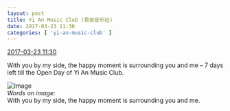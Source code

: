 ```yaml
---
layout: post
title: Yi An Music Club (易安音乐社)
date: 2017-03-23 11:30
categories: [ 'yi-an-music-club' ]
---
```


<div class="weibo-info">
  <a href="http://weibo.com/6094546964/EB6k0oqAi">2017-03-23 11:30</a>
</div>

With you by my side, the happy moment is surrounding you and me – 7 days left till the Open Day of Yi An Music Club.

<!-- more -->

![Image](http://wx3.sinaimg.cn/mw690/006Es64Agy1fdwlpk3595j30u01hc4qp.jpg)  
*Words on image:*  
With you by my side, the happy moment is surrounding you and me.

